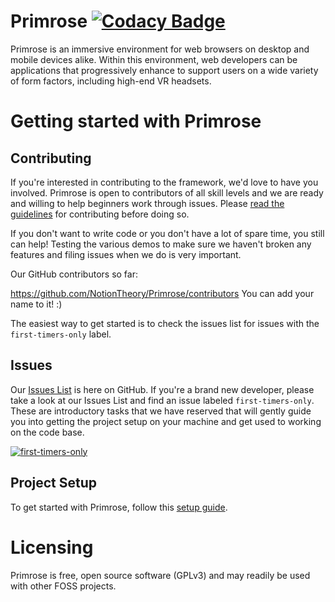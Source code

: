 # Primrose [![Codacy Badge](https://api.codacy.com/project/badge/Grade/0440ecd3eb5248bebb6096b61cc2ac9c)](https://www.codacy.com/app/capnmidnight/Primrose)

Primrose is an immersive environment for web browsers on desktop and mobile devices alike. Within this environment, web developers can be applications that progressively enhance to support users on a wide variety of form factors, including high-end VR headsets.

# Getting started with Primrose

## Contributing

If you're interested in contributing to the framework, we'd love to have you involved. Primrose is open to contributors of all skill levels and we are ready and willing to help beginners work through issues. Please [read the guidelines](https://github.com/NotionTheory/Primrose/blob/master/CONTRIBUTING.md) for contributing before doing so.

If you don't want to write code or you don't have a lot of spare time, you still can help! Testing the various demos to make sure we haven't broken any features and filing issues when we do is very important.

Our GitHub contributors so far:

https://github.com/NotionTheory/Primrose/contributors
You can add your name to it! :)

The easiest way to get started is to check the issues list for issues with the `first-timers-only` label.

## Issues

Our [Issues List](https://github.com/NotionTheory/Primrose/issues) is here on GitHub. If you're a brand new developer, please take a look at our Issues List and find an issue labeled `first-timers-only`. These are introductory tasks that we have reserved that will gently guide you into getting the project setup on your machine and get used to working on the code base.

<a href="http://www.firsttimersonly.com/"><img src="http://img.shields.io/badge/first--timers--only-friendly-blue.svg?style=flat-square" alt="first-timers-only"></a>

## Project Setup

To get started with Primrose, follow this <a href="https://github.com/NotionTheory/Primrose/wiki/Working-on-Primrose">setup guide</a>.

# Licensing

Primrose is free, open source software (GPLv3) and may readily be used with other FOSS projects.
